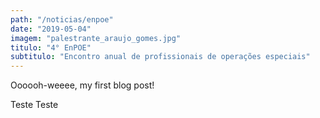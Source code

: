 ```yaml
---
path: "/noticias/enpoe"
date: "2019-05-04"
imagem: "palestrante_araujo_gomes.jpg"
titulo: "4° EnPOE"
subtitulo: "Encontro anual de profissionais de operações especiais"
---
```


Oooooh-weeee, my first blog post!

Teste
Teste